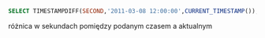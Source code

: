 ```SQL 
SELECT TIMESTAMPDIFF(SECOND,'2011-03-08 12:00:00',CURRENT_TIMESTAMP());
``` 
różnica w sekundach pomiędzy podanym czasem a aktualnym
